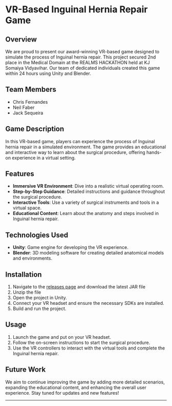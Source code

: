 # VR-Based Inguinal Hernia Repair Game

## Overview
We are proud to present our award-winning VR-based game designed to simulate the process of Inguinal hernia repair. This project secured 2nd place in the Medical Domain at the REALMS HACKATHON held at KJ Somaiya Vidyavihar. Our team of dedicated individuals created this game within 24 hours using Unity and Blender.

## Team Members
- Chris Fernandes
- Neil Faber
- Jack Sequeira

## Game Description
In this VR-based game, players can experience the process of Inguinal hernia repair in a simulated environment. The game provides an educational and interactive way to learn about the surgical procedure, offering hands-on experience in a virtual setting.

## Features
- **Immersive VR Environment**: Dive into a realistic virtual operating room.
- **Step-by-Step Guidance**: Detailed instructions and guidance throughout the surgical procedure.
- **Interactive Tools**: Use a variety of surgical instruments and tools in a virtual space.
- **Educational Content**: Learn about the anatomy and steps involved in Inguinal hernia repair.

## Technologies Used
- **Unity**: Game engine for developing the VR experience.
- **Blender**: 3D modeling software for creating detailed anatomical models and environments.

## Installation
1. Navigate to the [releases page](https://github.com/gaurav-null/lnguinal_hernia_repair_game/releases) and download the latest JAR file
2. Unzip the file
3. Open the project in Unity.
4. Connect your VR headset and ensure the necessary SDKs are installed.
5. Build and run the project.

## Usage
1. Launch the game and put on your VR headset.
2. Follow the on-screen instructions to start the surgical procedure.
3. Use the VR controllers to interact with the virtual tools and complete the Inguinal hernia repair.

## Future Work
We aim to continue improving the game by adding more detailed scenarios, expanding the educational content, and enhancing the overall user experience. Stay tuned for updates and new features!

---
